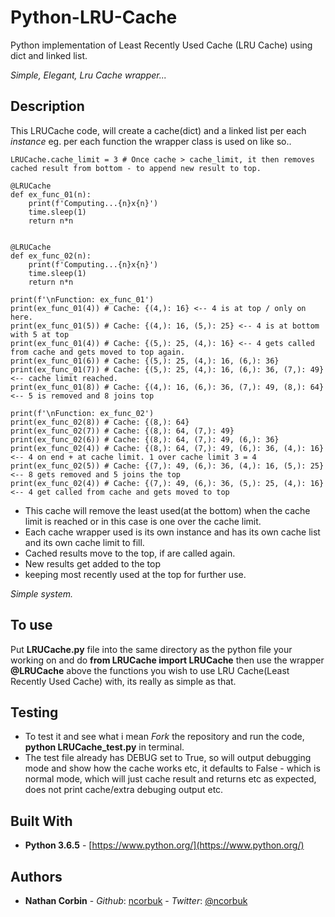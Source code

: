 # Python-LRU-Cache
Python implementation of Least Recently Used Cache (LRU Cache) using dict and linked list.

*Simple, Elegant, Lru Cache wrapper...*

## Description
This LRUCache code, will create a cache(dict) and a linked list per each *instance* eg. per each function the wrapper class is used on
like so..

```
LRUCache.cache_limit = 3 # Once cache > cache_limit, it then removes cached result from bottom - to append new result to top.

@LRUCache
def ex_func_01(n):
    print(f'Computing...{n}x{n}')
    time.sleep(1)
    return n*n


@LRUCache
def ex_func_02(n):
    print(f'Computing...{n}x{n}')
    time.sleep(1)
    return n*n

print(f'\nFunction: ex_func_01')
print(ex_func_01(4)) # Cache: {(4,): 16} <-- 4 is at top / only on here.
print(ex_func_01(5)) # Cache: {(4,): 16, (5,): 25} <-- 4 is at bottom with 5 at top
print(ex_func_01(4)) # Cache: {(5,): 25, (4,): 16} <-- 4 gets called from cache and gets moved to top again.
print(ex_func_01(6)) # Cache: {(5,): 25, (4,): 16, (6,): 36}
print(ex_func_01(7)) # Cache: {(5,): 25, (4,): 16, (6,): 36, (7,): 49} <-- cache limit reached.
print(ex_func_01(8)) # Cache: {(4,): 16, (6,): 36, (7,): 49, (8,): 64} <-- 5 is removed and 8 joins top

print(f'\nFunction: ex_func_02')
print(ex_func_02(8)) # Cache: {(8,): 64}
print(ex_func_02(7)) # Cache: {(8,): 64, (7,): 49}
print(ex_func_02(6)) # Cache: {(8,): 64, (7,): 49, (6,): 36}
print(ex_func_02(4)) # Cache: {(8,): 64, (7,): 49, (6,): 36, (4,): 16} <-- 4 on end + at cache limit. 1 over cache limit 3 = 4
print(ex_func_02(5)) # Cache: {(7,): 49, (6,): 36, (4,): 16, (5,): 25} <-- 8 gets removed and 5 joins the top
print(ex_func_02(4)) # Cache: {(7,): 49, (6,): 36, (5,): 25, (4,): 16} <-- 4 get called from cache and gets moved to top

```

* This cache will remove the least used(at the bottom) when the cache limit is reached or in this case is one over the cache limit.
* Each cache wrapper used is its own instance and has its own cache list and its own cache limit to fill.
* Cached results move to the top, if are called again.
* New results get added to the top
* keeping most recently used at the top for further use.

*Simple system.*

## To use
Put **LRUCache.py** file into the same directory as the python file your working on and do **from LRUCache import LRUCache**
then use the wrapper **@LRUCache** above the functions you wish to use LRU Cache(Least Recently Used Cache) with, its really 
as simple as that.

## Testing
* To test it and see what i mean *Fork* the repository and run the code, **python LRUCache_test.py** in terminal.
* The test file already has DEBUG set to True, so will output debugging mode and show how the cache works etc, 
it defaults to False - which is normal mode, which will just cache result and returns etc as expected, does not print cache/extra debuging output etc.

## Built With

* **Python 3.6.5** - [https://www.python.org/](https://www.python.org/)

## Authors

* **Nathan Corbin** - *Github*: [ncorbuk](https://github.com/ncorbuk) - *Twitter*: [@ncorbuk](https://twitter.com/ncorbuk)
